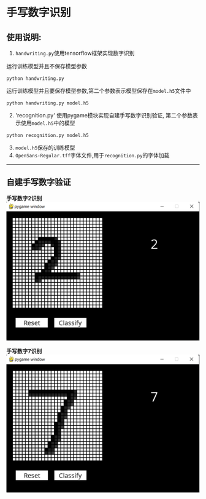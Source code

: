 # 手写数字识别  
## 使用说明:  
1. `handwriting.py`使用tensorflow框架实现数字识别

运行训练模型并且不保存模型参数
```
python handwriting.py
```
运行训练模型并且要保存模型参数,第二个参数表示模型保存在`model.h5`文件中
```
python handwriting.py model.h5
```

2. 'recognition.py' 使用pygame模块实现自建手写数字识别验证, 第二个参数表示使用`model.h5`中的模型
```
python recognition.py model.h5
```

3. `model.h5`保存的训练模型  
4. `OpenSans-Regular.tff`字体文件,用于`recognition.py`的字体加载
---
## 自建手写数字验证 
**手写数字2识别**
![手写数字2识别](Result/自建手写识别图片/手写数字2识别.png) 

**手写数字7识别**
![手写数字7识别](Result/自建手写识别图片/手写数字7识别.png)
